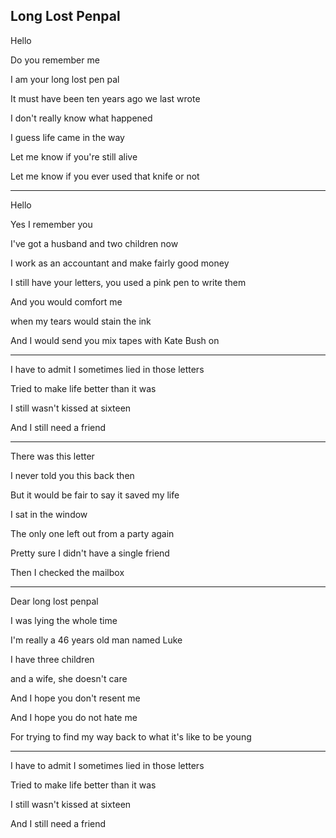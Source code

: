 ## Long Lost Penpal ##
 
Hello

Do you remember me

I am your long lost pen pal

It must have been ten years ago we last wrote

I don't really know what happened

I guess life came in the way

Let me know if you're still alive

Let me know if you ever used that knife or not
 
---

Hello

Yes I remember you

I've got a husband and two children now

I work as an accountant and make fairly good money

I still have your letters, you used a pink pen to write them

And you would comfort me

when my tears would stain the ink

And I would send you mix tapes with Kate Bush on
 
---

I have to admit I sometimes lied in those letters

Tried to make life better than it was

I still wasn't kissed at sixteen

And I still need a friend
 

---


There was this letter

I never told you this back then

But it would be fair to say it saved my life

I sat in the window

The only one left out from a party again

Pretty sure I didn't have a single friend

Then I checked the mailbox
 
---

Dear long lost penpal

I was lying the whole time

I'm really a 46 years old man named Luke

I have three children

and a wife, she doesn't care

And I hope you don't resent me

And I hope you do not hate me

For trying to find my way back to what it's like to be young

 ---

I have to admit I sometimes lied in those letters

Tried to make life better than it was

I still wasn't kissed at sixteen

And I still need a friend